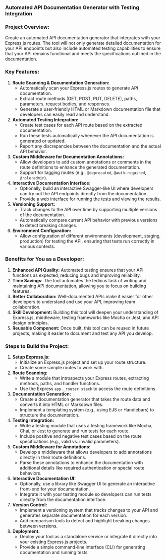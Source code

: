 
### **Automated API Documentation Generator with Testing Integration**

### **Project Overview:**

Create an automated API documentation generator that integrates with your Express.js routes. The tool will not only generate detailed documentation for your API endpoints but also include automated testing capabilities to ensure that your API remains functional and meets the specifications outlined in the documentation.

### **Key Features:**

1. **Route Scanning & Documentation Generation:**
    - Automatically scan your Express.js routes to generate API documentation.
    - Extract route methods (GET, POST, PUT, DELETE), paths, parameters, request bodies, and responses.
    - Generate a user-friendly HTML or Markdown documentation file that developers can easily read and understand.
2. **Automated Testing Integration:**
    - Create test cases for each API route based on the extracted documentation.
    - Run these tests automatically whenever the API documentation is generated or updated.
    - Report any discrepancies between the documentation and the actual API behavior.
3. **Custom Middleware for Documentation Annotations:**
    - Allow developers to add custom annotations or comments in the route definitions to enhance the generated documentation.
    - Support for tagging routes (e.g., `@deprecated`, `@auth-required`, `@role:admin`).
4. **Interactive Documentation Interface:**
    - Optionally, build an interactive Swagger-like UI where developers can try out the API endpoints directly from the documentation.
    - Provide a web interface for running the tests and viewing the results.
5. **Versioning Support:**
    - Track changes to the API over time by supporting multiple versions of the documentation.
    - Automatically compare current API behavior with previous versions to detect breaking changes.
6. **Environment Configuration:**
    - Allow configuration of different environments (development, staging, production) for testing the API, ensuring that tests run correctly in various contexts.

### **Benefits for You as a Developer:**

1. **Enhanced API Quality:** Automated testing ensures that your API functions as expected, reducing bugs and improving reliability.
2. **Time Savings:** The tool automates the tedious task of writing and maintaining API documentation, allowing you to focus on building features.
3. **Better Collaboration:** Well-documented APIs make it easier for other developers to understand and use your API, improving team collaboration.
4. **Skill Development:** Building this tool will deepen your understanding of Express.js, middleware, testing frameworks like Mocha or Jest, and API design principles.
5. **Reusable Component:** Once built, this tool can be reused in future projects, making it easier to document and test any API you develop.

### **Steps to Build the Project:**

1. **Setup Express.js:**
    - Initialize an Express.js project and set up your route structure.
    - Create some sample routes to work with.
2. **Route Scanning:**
    - Write a module that introspects your Express routes, extracting methods, paths, and handler functions.
    - Use the Express `app._router.stack` to access the route definitions.
3. **Documentation Generation:**
    - Create a documentation generator that takes the route data and converts it into HTML or Markdown files.
    - Implement a templating system (e.g., using EJS or Handlebars) to structure the documentation.
4. **Testing Integration:**
    - Write a testing module that uses a testing framework like Mocha, Chai, or Jest to generate and run tests for each route.
    - Include positive and negative test cases based on the route specifications (e.g., valid vs. invalid parameters).
5. **Custom Middleware for Annotations:**
    - Develop a middleware that allows developers to add annotations directly in their route definitions.
    - Parse these annotations to enhance the documentation with additional details like required authentication or special route behaviors.
6. **Interactive Documentation UI:**
    - Optionally, use a library like Swagger UI to generate an interactive front-end for your documentation.
    - Integrate it with your testing module so developers can run tests directly from the documentation interface.
7. **Version Control:**
    - Implement a versioning system that tracks changes to your API and generates separate documentation for each version.
    - Add comparison tools to detect and highlight breaking changes between versions.
8. **Deployment:**
    - Deploy your tool as a standalone service or integrate it directly into your existing Express.js projects.
    - Provide a simple command-line interface (CLI) for generating documentation and running tests.